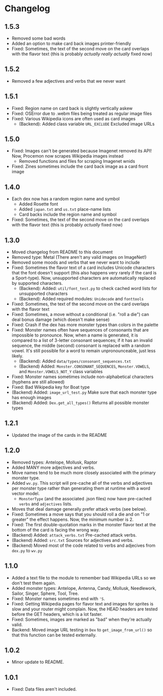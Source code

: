 # Changelog

## 1.5.3

- Removed some bad words
- Added an option to make card back images printer-friendly
- Fixed: Sometimes, the text of the second move on the card overlaps with the flavor text (this is probably _actually really actually_ fixed now)

## 1.5.2

- Removed a few adjectives and verbs that we never want

## 1.5.1

- Fixed: Region name on card back is slightly vertically askew
- Fixed: OSError due to .webm files being treated as regular image files
- Fixed: Various Wikipedia icons are often used as card images
  - (Backend): Added class variable `URL_EXCLUDE` Excluded image URLs

## 1.5.0

- Fixed: Images can't be generated because Imagenet removed its API! Now, Procemon now scrapes Wikipedia images instead
  - Removed functions and files for scraping Imagenet wnids
- Fixed: Zines sometimes include the card back image as a card front image

## 1.4.0

- Each dex now has a random region name and symbol
  - Added Rosette font
  - Added `japan.txt` and `us.txt` place-name lists
  - Card backs include the region name and symbol
- Fixed: Sometimes, the text of the second move on the card overlaps with the flavor text (this is probably _actually_ fixed now)

## 1.3.0

- Moved changelog from README to this document
- Removed type: Metal (There aren't any valid images on ImageNet!)
- Removed some moods and verbs that we never want to include
- Fixed: Sometimes the flavor text of a card includes Unicode characters that the font doesn't support (this also happens very rarely if the card is a Sport-type). Now, unsupported characters are automatically replaced by supported characters.
  - (Backend): Added: `util/font_test.py` to check cached word lists for unsupported characters
  - (Backend): Added required modules: `Unidecode` and `fonttools`
- Fixed: Sometimes, the text of the second move on the card overlaps with the flavor text
- Fixed: Sometimes, a move without a conditional (i.e. "roll a die") can deal bonus damage (which doesn't make sense)
- Fixed: Crash if the dex has more monster types than colors in the palette
- Fixed: Monster names often have sequences of consonants that are impossible to pronounce. Now, when a name is generated, it is compared to a list of 3-letter consonant sequences; if it has an invalid sequence, the middle (second) consonant is replaced with a random vowel. It's still possible for a word to remain unpronounceable, just less likely.
  - (Backend): Added `data/types/consonant_sequences.txt`
  - (Backend) Added: `Monster.CONSONANT_SEQUENCES`, `Monster.VOWELS`, and `Monster.VOWELS_NOT_Y` class variables
- Fixed: Monster names sometimes include non-alphabetical characters (hyphens are still allowed)
- Fixed: Bad Wikipedia key for Boat type
- (Backend) Added: `image_url_test.py` Make sure that each monster type has enough images
- (Backend) Added: `Dex.get_all_types()` Returns all possible monster types


## 1.2.1

- Updated the image of the cards in the README

## 1.2.0

- Removed types: Antelope, Mollusk, Raptor
- Added MANY more adjectives and verbs.
- Move names tend to be much more closely associated with the primary monster type.
- Added `wv.py`. This script will pre-cache all of the verbs and adjectives per monster type rather than generating them at runtime with a word vector model.
  - `MonsterType` (and the associated .json files) now have pre-cached `verbs` and `adjectives` lists.
- Moves that deal damage generally prefer attack verbs (see below).
- Fixed: Sometimes a move says that you should roll a die and on "1 or greater" the effect happens. Now, the minimum number is 2.
- Fixed: The first double-quotation marks in the monster flavor text at the bottom of the card is facing the wrong way.
- (Backend) Added: `attack_verbs.txt` Pre-cached attack verbs.
- (Backend) Added: `src.txt` Sources for adjectives and verbs.
- (Backend) Moved most of the code related to verbs and adjecives from `dex.py` to `wv.py`

## 1.1.0

- Added a text file to the module to remember bad Wikipedia URLs so we don't test them again.
- Added monster types: Antelope, Antenna, Candy, Mollusk, Needlework, Sailor, Singer, Sphere, Tool, Tree.
- Fixed: Monster names sometimes end with `'S`.
- Fixed: Getting Wikipedia pages for flavor text and images for sprites is slow and your router might complain. Now, the HEAD headers are tested before the GET headers, which is a lot faster. 
- Fixed: Sometimes, images are marked as "bad" when they're actually valid.
- Backend: Moved image URL testing in `Dex` to `get_image_from_url()` so that this function can be tested externally.

## 1.0.2

- Minor update to README.

## 1.0.1

- Fixed: Data files aren't included.